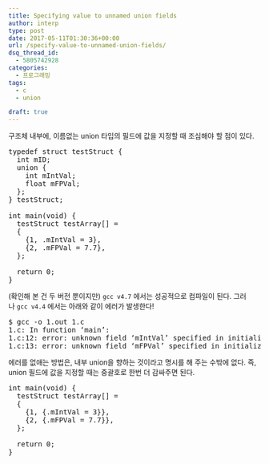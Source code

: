 ```yaml
---
title: Specifying value to unnamed union fields
author: interp
type: post
date: 2017-05-11T01:30:36+00:00
url: /specify-value-to-unnamed-union-fields/
dsq_thread_id:
  - 5805742928
categories:
  - 프로그래밍
tags:
  - c
  - union

draft: true
---
```

구조체 내부에, 이름없는 union 타입의 필드에 값을 지정할 때 조심해야 할 점이 있다.

<pre class="brush: cpp; title: ; notranslate" title="">typedef struct testStruct {
  int mID;
  union {
    int mIntVal;
    float mFPVal;
  };
} testStruct;

int main(void) {
  testStruct testArray[] =
  {
    {1, .mIntVal = 3},
    {2, .mFPVal = 7.7},
  };

  return 0;
}
</pre>

(확인해 본 건 두 버전 뿐이지만) `gcc v4.7` 에서는 성공적으로 컴파일이 된다. 그러나 `gcc v4.4` 에서는 아래와 같이 에러가 발생한다!

<pre class="brush: bash; title: ; notranslate" title="">$ gcc -o 1.out 1.c
1.c: In function ‘main’:
1.c:12: error: unknown field ‘mIntVal’ specified in initializer
1.c:13: error: unknown field ‘mFPVal’ specified in initializer
</pre>

에러를 없애는 방법은, 내부 union을 향하는 것이라고 명시를 해 주는 수밖에 없다. 즉, union 필드에 값을 지정할 때는 중괄호로 한번 더 감싸주면 된다.

<pre class="brush: cpp; title: ; notranslate" title="">int main(void) {
  testStruct testArray[] =
  {
    {1, {.mIntVal = 3}},
    {2, {.mFPVal = 7.7}},
  };

  return 0;
}
</pre>
